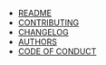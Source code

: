 - [README]()
- [CONTRIBUTING](CONTRIBUTING)
- [CHANGELOG](CHANGELOG)
- [AUTHORS](AUTHORS)
- [CODE OF CONDUCT](CODE_OF_CONDUCT)
